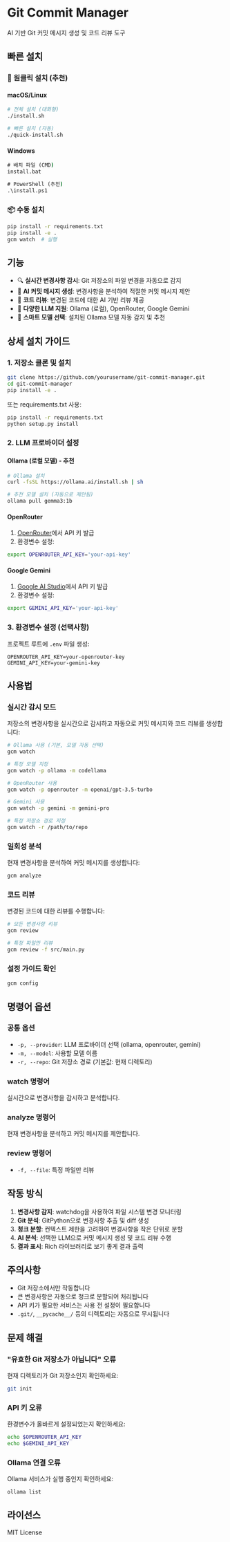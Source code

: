 # Git Commit Manager

AI 기반 Git 커밋 메시지 생성 및 코드 리뷰 도구

## 빠른 설치

### 🚀 원클릭 설치 (추천)

#### macOS/Linux
```bash
# 전체 설치 (대화형)
./install.sh

# 빠른 설치 (자동)
./quick-install.sh
```

#### Windows
```cmd
# 배치 파일 (CMD)
install.bat

# PowerShell (추천)
.\install.ps1
```

### 📦 수동 설치

```bash
pip install -r requirements.txt
pip install -e .
gcm watch  # 실행
```

## 기능

- 🔍 **실시간 변경사항 감시**: Git 저장소의 파일 변경을 자동으로 감지
- 🤖 **AI 커밋 메시지 생성**: 변경사항을 분석하여 적절한 커밋 메시지 제안
- 📝 **코드 리뷰**: 변경된 코드에 대한 AI 기반 리뷰 제공
- 🔧 **다양한 LLM 지원**: Ollama (로컬), OpenRouter, Google Gemini
- 🎯 **스마트 모델 선택**: 설치된 Ollama 모델 자동 감지 및 추천

## 상세 설치 가이드

### 1. 저장소 클론 및 설치

```bash
git clone https://github.com/yourusername/git-commit-manager.git
cd git-commit-manager
pip install -e .
```

또는 requirements.txt 사용:

```bash
pip install -r requirements.txt
python setup.py install
```

### 2. LLM 프로바이더 설정

#### Ollama (로컬 모델) - 추천
```bash
# Ollama 설치
curl -fsSL https://ollama.ai/install.sh | sh

# 추천 모델 설치 (자동으로 제안됨)
ollama pull gemma3:1b
```

#### OpenRouter
1. [OpenRouter](https://openrouter.ai)에서 API 키 발급
2. 환경변수 설정:
```bash
export OPENROUTER_API_KEY='your-api-key'
```

#### Google Gemini
1. [Google AI Studio](https://makersuite.google.com/app/apikey)에서 API 키 발급
2. 환경변수 설정:
```bash
export GEMINI_API_KEY='your-api-key'
```

### 3. 환경변수 설정 (선택사항)

프로젝트 루트에 `.env` 파일 생성:
```
OPENROUTER_API_KEY=your-openrouter-key
GEMINI_API_KEY=your-gemini-key
```

## 사용법

### 실시간 감시 모드

저장소의 변경사항을 실시간으로 감시하고 자동으로 커밋 메시지와 코드 리뷰를 생성합니다:

```bash
# Ollama 사용 (기본, 모델 자동 선택)
gcm watch

# 특정 모델 지정
gcm watch -p ollama -m codellama

# OpenRouter 사용
gcm watch -p openrouter -m openai/gpt-3.5-turbo

# Gemini 사용
gcm watch -p gemini -m gemini-pro

# 특정 저장소 경로 지정
gcm watch -r /path/to/repo
```

### 일회성 분석

현재 변경사항을 분석하여 커밋 메시지를 생성합니다:

```bash
gcm analyze
```

### 코드 리뷰

변경된 코드에 대한 리뷰를 수행합니다:

```bash
# 모든 변경사항 리뷰
gcm review

# 특정 파일만 리뷰
gcm review -f src/main.py
```

### 설정 가이드 확인

```bash
gcm config
```

## 명령어 옵션

### 공통 옵션
- `-p, --provider`: LLM 프로바이더 선택 (ollama, openrouter, gemini)
- `-m, --model`: 사용할 모델 이름
- `-r, --repo`: Git 저장소 경로 (기본값: 현재 디렉토리)

### watch 명령어
실시간으로 변경사항을 감시하고 분석합니다.

### analyze 명령어
현재 변경사항을 분석하고 커밋 메시지를 제안합니다.

### review 명령어
- `-f, --file`: 특정 파일만 리뷰

## 작동 방식

1. **변경사항 감지**: watchdog을 사용하여 파일 시스템 변경 모니터링
2. **Git 분석**: GitPython으로 변경사항 추출 및 diff 생성
3. **청크 분할**: 컨텍스트 제한을 고려하여 변경사항을 작은 단위로 분할
4. **AI 분석**: 선택한 LLM으로 커밋 메시지 생성 및 코드 리뷰 수행
5. **결과 표시**: Rich 라이브러리로 보기 좋게 결과 출력

## 주의사항

- Git 저장소에서만 작동합니다
- 큰 변경사항은 자동으로 청크로 분할되어 처리됩니다
- API 키가 필요한 서비스는 사용 전 설정이 필요합니다
- `.git/`, `__pycache__/` 등의 디렉토리는 자동으로 무시됩니다

## 문제 해결

### "유효한 Git 저장소가 아닙니다" 오류
현재 디렉토리가 Git 저장소인지 확인하세요:
```bash
git init
```

### API 키 오류
환경변수가 올바르게 설정되었는지 확인하세요:
```bash
echo $OPENROUTER_API_KEY
echo $GEMINI_API_KEY
```

### Ollama 연결 오류
Ollama 서비스가 실행 중인지 확인하세요:
```bash
ollama list
```

## 라이선스

MIT License 